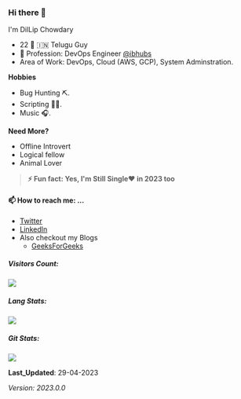 ### Hi there 👋

I'm DilLip Chowdary 

- 22 👦 🇮🇳 Telugu Guy
- 🔭 Profession: DevOps Engineer [@ibhubs](https://ibhubs.co)
- Area of Work: DevOps,  Cloud (AWS, GCP), System Adminstration.

**Hobbies**
- Bug Hunting ⛏️.
- Scripting 👨‍💻.
- Music 🎧.

**Need More?**
- Offline Introvert
- Logical fellow
- Animal Lover

> **⚡ Fun fact: Yes,  I'm Still Single❤️ in 2023 too**


#### 📫 How to reach me: ...
- [Twitter](https://twitter.com/DilLip_Rayapati)
- [LinkedIn](https://www.linkedin.com/in/dillip-chowdary/)
- Also checkout my Blogs
  - [GeeksForGeeks](https://auth.geeksforgeeks.org/user/dillip_chowdary/articles)


##### Visitors Count: 

![](https://profile-counter.glitch.me/DilLip-Chowdary-Codes/count.svg)


##### Lang Stats: 
![](https://github-readme-stats.vercel.app/api/top-langs/?username=DilLip-Chowdary-Codes&layout=compact)


##### Git Stats:
![](https://github-readme-stats.vercel.app/api?username=DilLip-Chowdary-Codes&hide_title=true&hide_border=true&show_icons=true&include_all_commits=true&count_private=true&line_height=21&text_color=000&icon_color=000&bg_color=0,ea6161,ffc64d,fffc4d,52fa5a&theme=graywhite)



**Last_Updated**: 29-04-2023

_Version: 2023.0.0_

